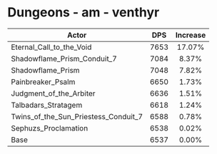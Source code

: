 # Dungeons - am - venthyr
| Actor | DPS | Increase |
|---|:---:|:---:|
|Eternal_Call_to_the_Void|7653|17.07%|
|Shadowflame_Prism_Conduit_7|7084|8.37%|
|Shadowflame_Prism|7048|7.82%|
|Painbreaker_Psalm|6650|1.73%|
|Judgment_of_the_Arbiter|6636|1.51%|
|Talbadars_Stratagem|6618|1.24%|
|Twins_of_the_Sun_Priestess_Conduit_7|6588|0.78%|
|Sephuzs_Proclamation|6538|0.02%|
|Base|6537|0.00%|
